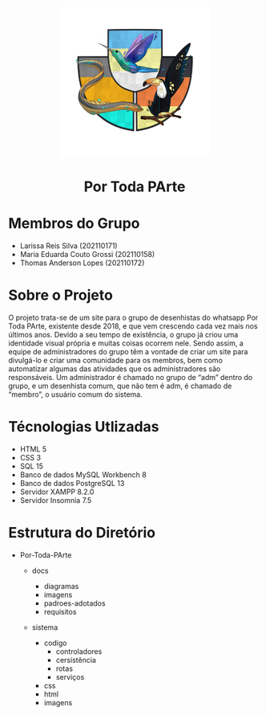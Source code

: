<p align="center">
    <img src="https://raw.githubusercontent.com/thomas-lp/Por-Toda-PArte/main/Docs/Imagens/Logo.png?token=GHSAT0AAAAAAB4CSWFI3WXZNR7RYEJRVVQ4Y7XRFMA" alt="Logo" width="300" height="300">
</p>

<h1 align="center"> Por Toda PArte </h1>
   
# Membros do Grupo

- Larissa Reis Silva (202110171)
- Maria Eduarda Couto Grossi (202110158)
- Thomas Anderson Lopes (202110172)

# Sobre o Projeto

O projeto trata-se de um site para o grupo de desenhistas do whatsapp Por Toda PArte, existente desde 2018, e que vem crescendo cada vez mais nos últimos anos. Devido a seu tempo de existência, o grupo já criou uma identidade visual própria e muitas coisas ocorrem nele. Sendo assim, a equipe de administradores do grupo têm a vontade de criar um site para divulgá-lo e criar uma comunidade para os membros, bem como automatizar algumas das atividades que os administradores são responsáveis. Um administrador é chamado no grupo de “adm” dentro do grupo, e um desenhista comum, que não tem é adm, é chamado de “membro”, o usuário comum do sistema.


# Técnologias Utlizadas

- HTML 5
- CSS 3
- SQL 15
- Banco de dados MySQL Workbench 8
- Banco de dados PostgreSQL 13
- Servidor XAMPP 8.2.0
- Servidor Insomnia 7.5


# Estrutura do Diretório

- Por-Toda-PArte
    - docs
        - diagramas
        - imagens
        - padroes-adotados
        - requisitos
        
    - sistema
        - codigo
            - controladores
            - cersistência
            - rotas
            - serviços
        - css
        - html
        - imagens
